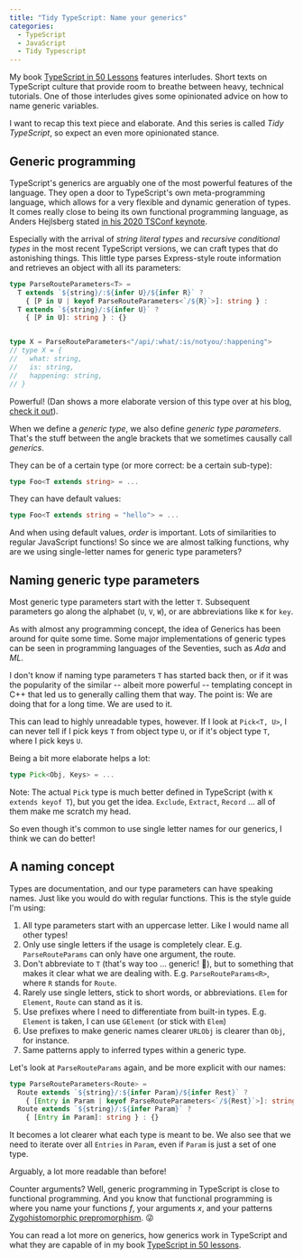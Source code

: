```yaml
---
title: "Tidy TypeScript: Name your generics"
categories:
  - TypeScript
  - JavaScript
  - Tidy Typescript
---
```


My book [TypeScript in 50 Lessons](https://typescript-book.com) features interludes. Short texts on TypeScript culture that provide room to breathe between heavy, technical tutorials. One of those interludes gives some opinionated advice on how to name generic variables.

I want to recap this text piece and elaborate. And this series is called *Tidy TypeScript*, so expect an even more opinionated stance.

## Generic programming

TypeScript's generics are arguably one of the most powerful features of the language. They open a door to TypeScript's own meta-programming language, which allows for a very flexible and dynamic generation of types. It comes really close to being its own functional programming language, as Anders Hejlsberg stated [in his 2020 TSConf keynote](https://www.youtube.com/watch?v=IGw2MRI0YV8).

Especially with the arrival of *string literal types* and *recursive conditional types* in the most recent TypeScript versions, we can craft types that do astonishing things. This little type parses Express-style route information and retrieves an object with all its parameters:

```typescript
type ParseRouteParameters<T> = 
  T extends `${string}/:${infer U}/${infer R}` ? 
    { [P in U | keyof ParseRouteParameters<`/${R}`>]: string } : 
  T extends `${string}/:${infer U}` ?
    { [P in U]: string } : {}


type X = ParseRouteParameters<"/api/:what/:is/notyou/:happening">
// type X = {
//   what: string,
//   is: string,
//   happening: string, 
// }
```

Powerful! (Dan shows a more elaborate version of this type over at his blog, [check it out](https://effectivetypescript.com/2020/11/05/template-literal-types/)).

When we define a *generic type*, we also define *generic type parameters*. That's the stuff between the angle brackets that we sometimes causally call *generics*.

They can be of a certain type (or more correct: be a certain sub-type):

```typescript
type Foo<T extends string> = ...
```

They can have default values:

```typescript
type Foo<T extends string = "hello"> = ...
```

And when using default values, *order* is important. Lots of similarities to regular JavaScript functions! So since we are almost talking functions, why are we using single-letter names for generic type parameters?


## Naming generic type parameters

Most generic type parameters start with the letter `T`. Subsequent parameters go along the alphabet (`U`, `V`, `W`), or are abbreviations like `K` for `key`.

As with almost any programming concept, the idea of Generics has been around for quite some time. Some major implementations of generic types can be seen in programming languages of the Seventies, such as *Ada* and *ML*.

I don't know if naming type parameters `T` has started back then, or if it was the popularity of the similar -- albeit more powerful -- templating concept in C++ that led us to generally calling them that way. The point is: We are doing that for a long time. We are used to it.

This can lead to highly unreadable types, however. If I look at `Pick<T, U>`, I can never tell if I pick keys `T` from object type `U`, or if it's object type `T`, where I pick keys `U`. 

Being a bit more elaborate helps a lot:

```typescript
type Pick<Obj, Keys> = ...
```

Note: The actual `Pick` type is much better defined in TypeScript (with `K extends keyof T`), but you get the idea. `Exclude`, `Extract`, `Record` ... all of them make me scratch my head.

So even though it's common to use single letter names for our generics, I think we can do better!

## A naming concept

Types are documentation, and our type parameters can have speaking names. Just like you would do with regular functions. This is the style guide I'm using:

1. All type parameters start with an uppercase letter. Like I would name all other types!
2. Only use single letters if the usage is completely clear. E.g. `ParseRouteParams` can only have one argument, the route.
3. Don't abbreviate to `T` (that's way too ... generic! 🤨), but to something that makes it clear what we are dealing with. E.g. `ParseRouteParams<R>`, where `R` stands for `Route`.
4. Rarely use single letters, stick to short words, or abbreviations. `Elem` for `Element`, `Route` can stand as it is.
5. Use prefixes where I need to differentiate from built-in types. E.g. `Element` is taken, I can use `GElement` (or stick with `Elem`)
6. Use prefixes to make generic names clearer `URLObj` is clearer than `Obj`, for instance.
7. Same patterns apply to inferred types within a generic type.

Let's look at `ParseRouteParams` again, and be more explicit with our names:

```typescript
type ParseRouteParameters<Route> = 
  Route extends `${string}/:${infer Param}/${infer Rest}` ? 
    { [Entry in Param | keyof ParseRouteParameters<`/${Rest}`>]: string } : 
  Route extends `${string}/:${infer Param}` ?
    { [Entry in Param]: string } : {}
```

It becomes a lot clearer what each type is meant to be. We also see that we need to iterate over all `Entries` in `Param`, even if `Param` is just a set of one type. 

Arguably, a lot more readable than before!

Counter arguments? Well, generic programming in TypeScript is close to functional programming. And you know that functional programming is where you name your functions *f*, your arguments *x*, and your patterns [Zygohistomorphic prepromorphism](https://wiki.haskell.org/Zygohistomorphic_prepromorphisms). 😜

You can read a lot more on generics, how generics work in TypeScript and what they are capable of in my book [TypeScript in 50 lessons](https://typescript-book.com).
